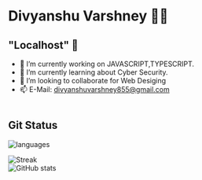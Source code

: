 # Divyanshu Varshney 👨‍💻
## "Localhost" 👋

<!--
**0124hitesh/0124hitesh** is a ✨ _special_ ✨ repository because its `README.md` (this file) appears on your GitHub profile.

Here are some ideas to get you started:

- 🔭 I’m currently working on JAVASCRIPT,TYPESCRIPT.
- 🌱 I’m currently learning 
- 👯 I’m looking to collaborate on Web Desiging
- 🤔 I’m looking for help with ...
- 💬 Ask me about ...

- 😄 Pronouns: ...
- ⚡ Fun fact: ...
-->
- 🔭 I’m currently working on JAVASCRIPT,TYPESCRIPT.
- 🌱 I’m currently learning about Cyber Security.
- 👯 I’m looking to collaborate for Web Desiging
- 📫 E-Mail: divyanshuvarshney855@gmail.com
<br/><br/>
<!-- ![Top Langs](https://github-readme-stats.vercel.app/api/top-langs/?username=divyanshu-95&theme=tokyonight)<br/> -->
## Git Status

![languages](https://github-readme-stats-eight-theta.vercel.app/api/top-langs/?username=divyanshu-95&layout=compact,issues&theme=tokyonight)

![Streak](https://github-readme-streak-stats.herokuapp.com/?user=divyanshu-95&show_icons=true&theme=tokyonight)<br/>
![GitHub stats](https://github-readme-stats.vercel.app/api?username=divyanshu-95&count_private=true&theme=tokyonight)<br/>



